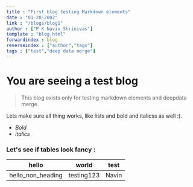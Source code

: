 ```yaml
---
title : "First blog testing Markdown elements"
date : "01-20-2002"
link : "/blogs/blog1"
author : ["P K Navin Shrinivas"]
template : "blog.html"
forwardindex : blog
reverseindex : ["author","tags"]
tags : ["test","deep data merge"]
---
```


# You are seeing a test blog

> This blog exists only for testing markdown elements and deepdata merge.

Lets make sure all thing works, like lists and bold and italicss as well :). 

- *Bold*
- _italics_

### Let's see if tables look fancy : 

|hello|world|test|
| --- | --- | ---|
| hello_non_heading|testing123|Navin|


